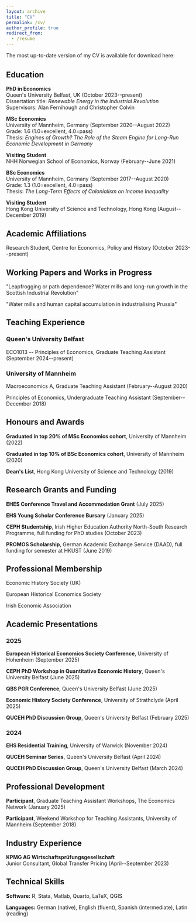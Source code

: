 ```yaml
---
layout: archive
title: "CV"
permalink: /cv/
author_profile: true
redirect_from:
  - /resume
---
```


The most up-to-date version of my CV is available for download here:

<script src="https://unpkg.com/vue@3/dist/vue.global.js"></script>
<script src="{{ '/assets/js/cv-download.js' | relative_url }}"></script>

<style>
@keyframes spin { to { transform: rotate(360deg); } }
</style>

<div id="cv-download" style="margin-bottom: 2rem;"></div>

<script>
window.onload = function() {
    const megaUrl = 'https://mega.nz/file/ARkGlTKT#SvqaXqEUQEEQjxBoeaI1fmUhFg0CeIID4sl91Xh3fXM';
    initCVDownload(megaUrl);
};
</script>

## Education

**PhD in Economics**  
Queen's University Belfast, UK (October 2023--present)  
Dissertation title: *Renewable Energy in the Industrial Revolution*  
Supervisors: Alan Fernihough and Christopher Colvin

**MSc Economics**  
University of Mannheim, Germany (September 2020--August 2022)  
Grade: 1.6 (1.0=excellent, 4.0=pass)  
Thesis: *Engines of Growth? The Role of the Steam Engine for Long-Run Economic Development in Germany*

**Visiting Student**  
NHH Norwegian School of Economics, Norway (February--June 2021)

**BSc Economics**  
University of Mannheim, Germany (September 2017--August 2020)  
Grade: 1.3 (1.0=excellent, 4.0=pass)  
Thesis: *The Long-Term Effects of Colonialism on Income Inequality*

**Visiting Student**  
Hong Kong University of Science and Technology, Hong Kong (August--December 2019)

## Academic Affiliations

Research Student, Centre for Economics, Policy and History (October 2023--present)

## Working Papers and Works in Progress

"Leapfrogging or path dependence? Water mills and long-run growth in the Scottish Industrial Revolution"

"Water mills and human capital accumulation in industrialising Prussia"

## Teaching Experience

### Queen's University Belfast
ECO1013 -- Principles of Economics, Graduate Teaching Assistant (September 2024--present)

### University of Mannheim
Macroeconomics A, Graduate Teaching Assistant (February--August 2020)

Principles of Economics, Undergraduate Teaching Assistant (September--December 2018)

## Honours and Awards

**Graduated in top 20% of MSc Economics cohort**, University of Mannheim (2022)

**Graduated in top 10% of BSc Economics cohort**, University of Mannheim (2020)

**Dean's List**, Hong Kong University of Science and Technology (2019)

## Research Grants and Funding

**EHES Conference Travel and Accommodation Grant** (July 2025)

**EHS Young Scholar Conference Bursary** (January 2025)

**CEPH Studentship**, Irish Higher Education Authority North-South Research Programme, full funding for PhD studies (October 2023)

**PROMOS Scholarship**, German Academic Exchange Service (DAAD), full funding for semester at HKUST (June 2019)

## Professional Membership

Economic History Society (UK)

European Historical Economics Society

Irish Economic Association

## Academic Presentations

### 2025
**European Historical Economics Society Conference**, University of Hohenheim (September 2025)

**CEPH PhD Workshop in Quantitative Economic History**, Queen's University Belfast (June 2025)

**QBS PGR Conference**, Queen's University Belfast (June 2025)

**Economic History Society Conference**, University of Strathclyde (April 2025)

**QUCEH PhD Discussion Group**, Queen's University Belfast (February 2025)

### 2024
**EHS Residential Training**, University of Warwick (November 2024)

**QUCEH Seminar Series**, Queen's University Belfast (April 2024)

**QUCEH PhD Discussion Group**, Queen's University Belfast (March 2024)

## Professional Development

**Participant**, Graduate Teaching Assistant Workshops, The Economics Network (January 2025)

**Participant**, Weekend Workshop for Teaching Assistants, University of Mannheim (September 2018)

## Industry Experience

**KPMG AG Wirtschaftsprüfungsgesellschaft**  
Junior Consultant, Global Transfer Pricing (April--September 2023)

## Technical Skills

**Software:** R, Stata, Matlab, Quarto, LaTeX, QGIS

**Languages:** German (native), English (fluent), Spanish (intermediate), Latin (reading)
